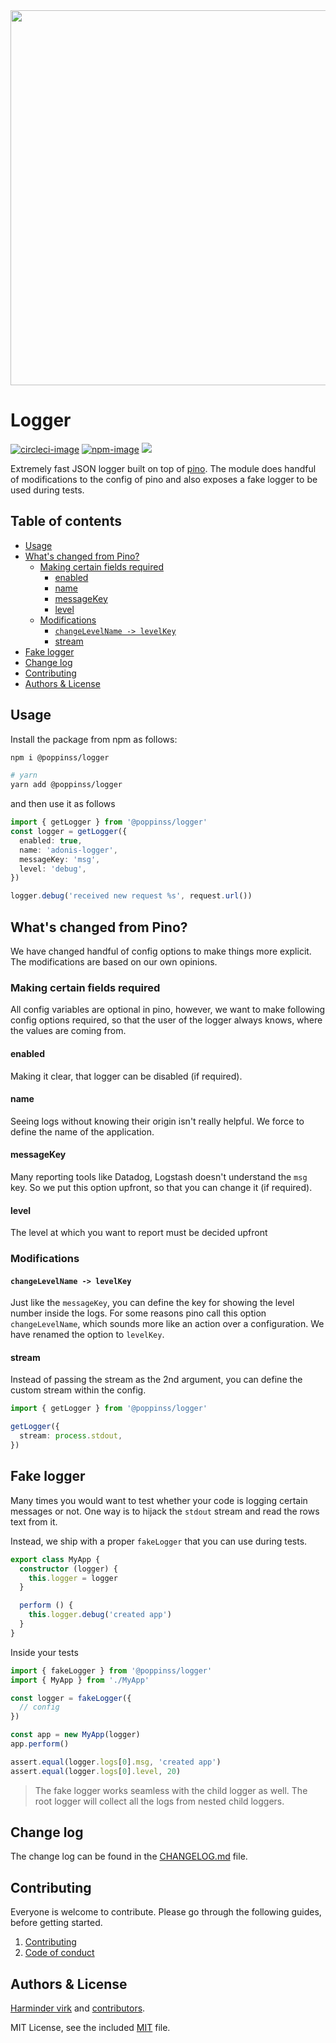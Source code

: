 <div align="center">
  <img src="https://res.cloudinary.com/adonisjs/image/upload/q_100/v1557762307/poppinss_iftxlt.jpg" width="600px">
</div>

# Logger
[![circleci-image]][circleci-url] [![npm-image]][npm-url] ![](https://img.shields.io/badge/Typescript-294E80.svg?style=for-the-badge&logo=typescript)

Extremely fast JSON logger built on top of [pino](http://getpino.io). The module does handful of modifications to the config of pino and also exposes a fake logger to be used during tests.

<!-- START doctoc generated TOC please keep comment here to allow auto update -->
<!-- DON'T EDIT THIS SECTION, INSTEAD RE-RUN doctoc TO UPDATE -->
## Table of contents

- [Usage](#usage)
- [What's changed from Pino?](#whats-changed-from-pino)
  - [Making certain fields required](#making-certain-fields-required)
    - [enabled](#enabled)
    - [name](#name)
    - [messageKey](#messagekey)
    - [level](#level)
  - [Modifications](#modifications)
    - [`changeLevelName -> levelKey`](#changelevelname---levelkey)
    - [stream](#stream)
- [Fake logger](#fake-logger)
- [Change log](#change-log)
- [Contributing](#contributing)
- [Authors & License](#authors--license)

<!-- END doctoc generated TOC please keep comment here to allow auto update -->

## Usage
Install the package from npm as follows:

```sh
npm i @poppinss/logger

# yarn
yarn add @poppinss/logger
```

and then use it as follows

```ts
import { getLogger } from '@poppinss/logger'
const logger = getLogger({
  enabled: true,
  name: 'adonis-logger',
  messageKey: 'msg',
  level: 'debug',
})

logger.debug('received new request %s', request.url())
```

## What's changed from Pino?
We have changed handful of config options to make things more explicit. The modifications are based on our own opinions.

### Making certain fields required
All config variables are optional in pino, however, we want to make following config options required, so that the user of the logger always knows, where the values are coming from.

#### enabled
Making it clear, that logger can be disabled (if required).

#### name
Seeing logs without knowing their origin isn't really helpful. We force to define the name of the application.

#### messageKey
Many reporting tools like Datadog, Logstash doesn't understand the `msg` key. So we put this option upfront, so that you can change it (if required).

#### level
The level at which you want to report must be decided upfront

### Modifications

#### `changeLevelName -> levelKey`
Just like the `messageKey`, you can define the key for showing the level number inside the logs. For some reasons pino call this option `changeLevelName`, which sounds more like an action over a configuration. We have renamed the option to `levelKey`.

#### stream
Instead of passing the stream as the 2nd argument, you can define the custom stream within the config.

```ts
import { getLogger } from '@poppinss/logger'

getLogger({
  stream: process.stdout,
})
```

## Fake logger
Many times you would want to test whether your code is logging certain messages or not. One way is to hijack the `stdout` stream and read the rows text from it.

Instead, we ship with a proper `fakeLogger` that you can use during tests.

```ts
export class MyApp {
  constructor (logger) {
    this.logger = logger
  }

  perform () {
    this.logger.debug('created app')
  }
}
```

Inside your tests

```ts
import { fakeLogger } from '@poppinss/logger'
import { MyApp } from './MyApp'

const logger = fakeLogger({
  // config
})

const app = new MyApp(logger)
app.perform()

assert.equal(logger.logs[0].msg, 'created app')
assert.equal(logger.logs[0].level, 20)
```

> The fake logger works seamless with the child logger as well. The root logger will collect all the logs from nested child loggers.

## Change log

The change log can be found in the [CHANGELOG.md](CHANGELOG.md) file.

## Contributing

Everyone is welcome to contribute. Please go through the following guides, before getting started.

1. [Contributing](https://adonisjs.com/contributing)
2. [Code of conduct](https://adonisjs.com/code-of-conduct)


## Authors & License
[Harminder virk](https://github.com/thetutlage) and [contributors](https://github.com/poppinss/logger/graphs/contributors).

MIT License, see the included [MIT](LICENSE.md) file.

[circleci-image]: https://img.shields.io/circleci/project/github/poppinss/logger/master.svg?style=for-the-badge&logo=circleci
[circleci-url]: https://circleci.com/gh/poppinss/logger "circleci"

[npm-image]: https://img.shields.io/npm/v/@poppinss/logger.svg?style=for-the-badge&logo=npm
[npm-url]: https://npmjs.org/package/@poppinss/logger "npm"
